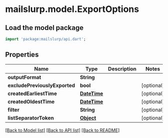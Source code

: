 # mailslurp.model.ExportOptions

## Load the model package
```dart
import 'package:mailslurp/api.dart';
```

## Properties
Name | Type | Description | Notes
------------ | ------------- | ------------- | -------------
**outputFormat** | **String** |  | 
**excludePreviouslyExported** | **bool** |  | [optional] 
**createdEarliestTime** | [**DateTime**](DateTime) |  | [optional] 
**createdOldestTime** | [**DateTime**](DateTime) |  | [optional] 
**filter** | **String** |  | [optional] 
**listSeparatorToken** | [**Object**]() |  | [optional] 

[[Back to Model list]](../README#documentation-for-models) [[Back to API list]](../README#documentation-for-api-endpoints) [[Back to README]](../README)


